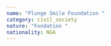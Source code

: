 ```yaml
---
name: "Plunge Smile Foundation "
category: civil_society
nature: "Fondation "
nationality: NGA
---
```

    